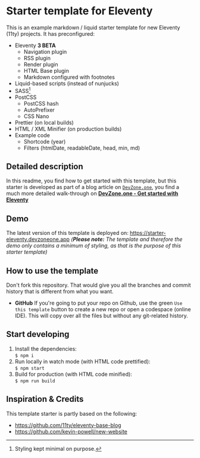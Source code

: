 # Starter template for Eleventy

This is an example markdown / liquid starter template for new Eleventy (11ty) projects.
It has preconfigured:

- Eleventy **3 BETA**
  - Navigation plugin
  - RSS plugin
  - Render plugin
  - HTML Base plugin
  - Markdown configured with footnotes
- Liquid-based scripts (instead of nunjucks)
- SASS[^styling]
- PostCSS
  - PostCSS hash
  - AutoPrefixer
  - CSS Nano
- Prettier (on local builds)
- HTML / XML Minifier (on production builds)
- Example code
  - Shortcode (year)
  - Filters (htmlDate, readableDate, head, min, md)

[^styling]: Styling kept minimal on purpose.

## Detailed description

In this readme, you find how to get started with this template, but this
starter is developed as part of a blog article on [`DevZone.one`](https://devzone.one), you find a much more detailed walk-through on
[**DevZone.one - Get started with Eleventy**](https://devzone.one/posts/get-started-with-eleventy)

## Demo

The latest version of this template is deployed on:
https://starter-eleventy.devzoneone.app
_(**Please note:** The template and therefore the demo only contains a minimum of styling, as that is the purpose of this starter template)_

## How to use the template

Don't fork this repository. That would give you all the branches and
commit history that is different from what you want.

- **GitHub** If you're going to put your repo on Github, use the green
  `Use this template` button to create a new repo or
  open a codespace (online IDE). This will copy over all the files but without any git-related history.

## Start developing

1. Install the dependencies:<br>
   `$ npm i`
2. Run locally in watch mode (with HTML code prettified):<br>
   `$ npm start`
3. Build for production (with HTML code minified):<br>
   `$ npm run build`

## Inspiration & Credits

This template starter is partly based on the following:

- https://github.com/11ty/eleventy-base-blog
- https://github.com/kevin-powell/new-website
